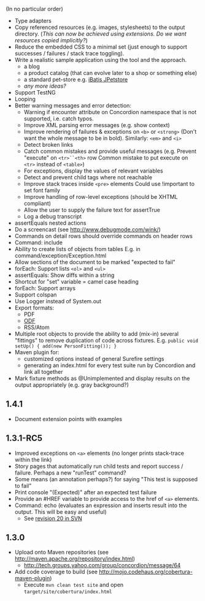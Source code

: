 (In no particular order)

  * Type adapters
  * Copy referenced resources (e.g. images, stylesheets) to the output directory. (<i>This can now be achieved using extensions.  Do we want resources copied implicitly?</i>)
  * Reduce the embedded CSS to a minimal set (just enough to support successes / failures / stack trace toggling).
  * Write a realistic sample application using the tool and the approach.
    * a blog
    * a product catalog (that can evolve later to a shop or something else)
    * a standard pet-store e.g. [iBatis JPetstore](http://ibatis.apache.org/overview.html)
    * _any more ideas?_
  * Support TestNG
  * Looping
  * Better warning messages and error detection:
    * Warning if encounter attribute on Concordion namespace that is not supported, i.e. catch typos.
    * Improve XML parsing error messages (e.g. show context)
    * Improve rendering of failures & exceptions on `<b>` or `<strong>` (Don't want the whole message to be in bold). Similarly: `<em>` and `<i>`
    * Detect broken links
    * Catch common mistakes and provide useful messages (e.g. Prevent "execute" on `<tr>``<th>` row Common mistake to put execute on `<tr>` instead of `<table>`)
    * For exceptions, display the values of relevant variables
    * Detect and prevent child tags where not reachable
    * Improve stack traces inside `<pre>` elements Could use !important to set font family
    * Improve handling of row-level exceptions (should be XHTML compliant)
    * Allow the user to supply the failure text for assertTrue
    * Log a debug transcript
  * assertEquals nested actions
  * Do a screencast (see http://www.debugmode.com/wink/)
  * Commands on detail rows should override commands on header rows
  * Command: include
  * Ability to create lists of objects from tables E.g. in command/exception/Exception.html
  * Allow sections of the document to be marked "expected to fail"
  * forEach: Support lists `<ol>` and `<ul>`
  * assertEquals: Show diffs within a string
  * Shortcut for  "set" variable = camel case heading
  * forEach: Support arrays
  * Support colspan
  * Use Logger instead of System.out
  * Export formats:
    * PDF
    * [ODF](http://en.wikipedia.org/wiki/OpenDocument)
    * RSS/Atom
  * Multiple root objects to provide the ability to add (mix-in) several "fittings" to remove duplication of code across fixtures. E.g. `public void setUp() { add(new PersonFitting()); } `
  * Maven plugin for:
    * customized options instead of general Surefire settings
    * generating an index.html for every test suite run by Concordion and link all together
  * Mark fixture methods as @Unimplemented and display results on the output appropriately (e.g. gray background?)

## 1.4.1 ##
  * Document extension points with examples

## 1.3.1-RC5 ##

  * Improved exceptions on `<a>` elements (no longer prints stack-trace within the link)
  * Story pages that automatically run child tests and report success / failure. Perhaps a new "runTest" command?
  * Some means (an annotation perhaps?) for saying "This test is supposed to fail"
  * Print console "(Expected)" after an expected test failure
  * Provide an #HREF variable to provide access to the href of `<a>` elements.
  * Command: echo (evaluates an expression and inserts result into the output. This will be easy and useful)
    * See [revision 20 in SVN](http://code.google.com/p/concordion/source/detail?r=20)

## 1.3.0 ##

  * Upload onto Maven repositories (see http://maven.apache.org/repository/index.html)
    * http://tech.groups.yahoo.com/group/concordion/message/64
  * Add code coverage to build (see http://mojo.codehaus.org/cobertura-maven-plugin)
    * Execute `mvn clean test site` and open `target/site/cobertura/index.html`